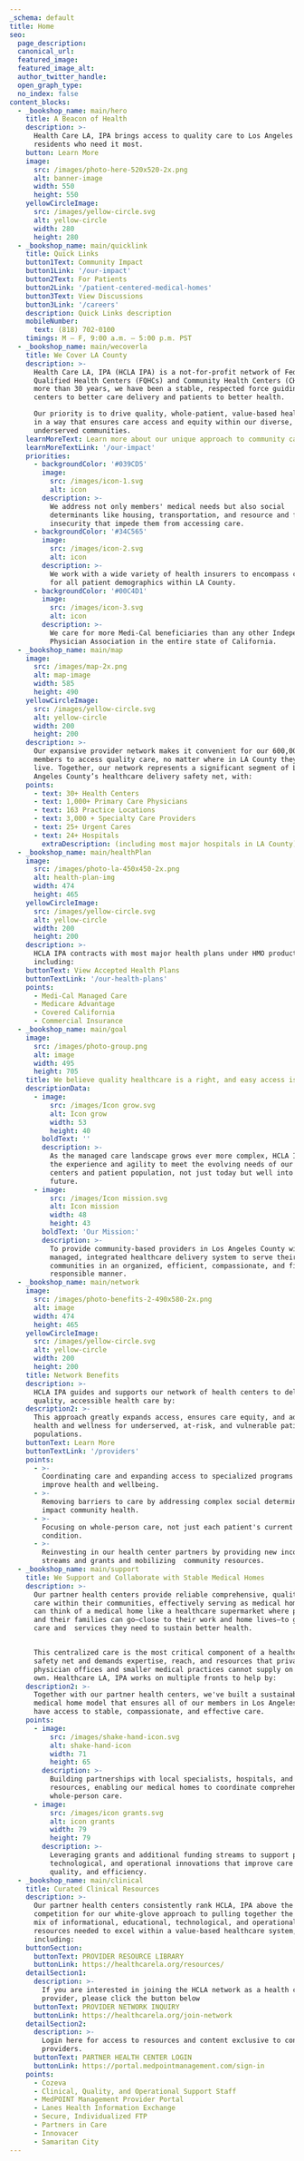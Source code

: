 ```yaml
---
_schema: default
title: Home
seo:
  page_description:
  canonical_url:
  featured_image:
  featured_image_alt:
  author_twitter_handle:
  open_graph_type:
  no_index: false
content_blocks:
  - _bookshop_name: main/hero
    title: A Beacon of Health
    description: >-
      Health Care LA, IPA brings access to quality care to Los Angeles County
      residents who need it most.
    button: Learn More
    image:
      src: /images/photo-here-520x520-2x.png
      alt: banner-image
      width: 550
      height: 550
    yellowCircleImage:
      src: /images/yellow-circle.svg
      alt: yellow-circle
      width: 280
      height: 280
  - _bookshop_name: main/quicklink
    title: Quick Links
    button1Text: Community Impact
    button1Link: '/our-impact'
    button2Text: For Patients
    button2Link: '/patient-centered-medical-homes'
    button3Text: View Discussions
    button3Link: '/careers'
    description: Quick Links description
    mobileNumber:
      text: (818) 702-0100
    timings: M – F, 9:00 a.m. – 5:00 p.m. PST
  - _bookshop_name: main/wecoverla
    title: We Cover LA County
    description: >-
      Health Care LA, IPA (HCLA IPA) is a not-for-profit network of Federally
      Qualified Health Centers (FQHCs) and Community Health Centers (CHCs). For
      more than 30 years, we have been a stable, respected force guiding health
      centers to better care delivery and patients to better health.

      Our priority is to drive quality, whole-patient, value-based health care
      in a way that ensures care access and equity within our diverse,
      underserved communities.
    learnMoreText: Learn more about our unique approach to community care access and equity
    learnMoreTextLink: '/our-impact'
    priorities:
      - backgroundColor: '#039CD5'
        image:
          src: /images/icon-1.svg
          alt: icon
        description: >-
          We address not only members' medical needs but also social
          determinants like housing, transportation, and resource and food
          insecurity that impede them from accessing care.
      - backgroundColor: '#34C565'
        image:
          src: /images/icon-2.svg
          alt: icon
        description: >-
          We work with a wide variety of health insurers to encompass coverage
          for all patient demographics within LA County.
      - backgroundColor: '#00C4D1'
        image:
          src: /images/icon-3.svg
          alt: icon
        description: >-
          We care for more Medi-Cal beneficiaries than any other Independent
          Physician Association in the entire state of California.  
  - _bookshop_name: main/map
    image:
      src: /images/map-2x.png
      alt: map-image
      width: 585
      height: 490
    yellowCircleImage:
      src: /images/yellow-circle.svg
      alt: yellow-circle
      width: 200
      height: 200
    description: >-
      Our expansive provider network makes it convenient for our 600,000+
      members to access quality care, no matter where in LA County they work and
      live. Together, our network represents a significant segment of Los
      Angeles County’s healthcare delivery safety net, with:
    points:
      - text: 30+ Health Centers
      - text: 1,000+ Primary Care Physicians
      - text: 163 Practice Locations
      - text: 3,000 + Specialty Care Providers
      - text: 25+ Urgent Cares
      - text: 24+ Hospitals
        extraDescription: (including most major hospitals in LA County)
  - _bookshop_name: main/healthPlan
    image:
      src: /images/photo-la-450x450-2x.png
      alt: health-plan-img
      width: 474
      height: 465
    yellowCircleImage:
      src: /images/yellow-circle.svg
      alt: yellow-circle
      width: 200
      height: 200
    description: >-
      HCLA IPA contracts with most major health plans under HMO product lines,
      including:
    buttonText: View Accepted Health Plans
    buttonTextLink: '/our-health-plans'
    points:
      - Medi-Cal Managed Care
      - Medicare Advantage
      - Covered California
      - Commercial Insurance
  - _bookshop_name: main/goal
    image:
      src: /images/photo-group.png
      alt: image
      width: 495
      height: 705
    title: We believe quality healthcare is a right, and easy access is a goal.
    descriptionData:
      - image:
          src: /images/Icon grow.svg
          alt: Icon grow
          width: 53
          height: 40
        boldText: ''
        description: >-
          As the managed care landscape grows ever more complex, HCLA IPA has
          the experience and agility to meet the evolving needs of our health
          centers and patient population, not just today but well into the
          future.
      - image:
          src: /images/Icon mission.svg
          alt: Icon mission
          width: 48
          height: 43
        boldText: 'Our Mission:'
        description: >-
          To provide community-based providers in Los Angeles County with a
          managed, integrated healthcare delivery system to serve their
          communities in an organized, efficient, compassionate, and financially
          responsible manner.
  - _bookshop_name: main/network
    image:
      src: /images/photo-benefits-2-490x580-2x.png
      alt: image
      width: 474
      height: 465
    yellowCircleImage:
      src: /images/yellow-circle.svg
      alt: yellow-circle
      width: 200
      height: 200
    title: Network Benefits
    description: >-
      HCLA IPA guides and supports our network of health centers to deliver
      quality, accessible health care by:
    description2: >-
      This approach greatly expands access, ensures care equity, and advances
      health and wellness for underserved, at-risk, and vulnerable patient
      populations.
    buttonText: Learn More
    buttonTextLink: '/providers'
    points:
      - >-
        Coordinating care and expanding access to specialized programs to
        improve health and wellbeing.
      - >-
        Removing barriers to care by addressing complex social determinants that
        impact community health.
      - >-
        Focusing on whole-person care, not just each patient's current medical
        condition.
      - >-
        Reinvesting in our health center partners by providing new income
        streams and grants and mobilizing  community resources.
  - _bookshop_name: main/support
    title: We Support and Collaborate with Stable Medical Homes
    description: >-
      Our partner health centers provide reliable comprehensive, quality primary
      care within their communities, effectively serving as medical homes. You
      can think of a medical home like a healthcare supermarket where patients
      and their families can go—close to their work and home lives—to get the
      care and  services they need to sustain better health.


      This centralized care is the most critical component of a healthcare
      safety net and demands expertise, reach, and resources that private
      physician offices and smaller medical practices cannot supply on their
      own. Healthcare LA, IPA works on multiple fronts to help by:
    description2: >-
      Together with our partner health centers, we've built a sustainable
      medical home model that ensures all of our members in Los Angeles County
      have access to stable, compassionate, and effective care.
    points:
      - image:
          src: /images/shake-hand-icon.svg
          alt: shake-hand-icon
          width: 71
          height: 65
        description: >-
          Building partnerships with local specialists, hospitals, and community
          resources, enabling our medical homes to coordinate comprehensive
          whole-person care.
      - image:
          src: /images/icon grants.svg
          alt: icon grants
          width: 79
          height: 79
        description: >-
          Leveraging grants and additional funding streams to support program,
          technological, and operational innovations that improve care access,
          quality, and efficiency.
  - _bookshop_name: main/clinical
    title: Curated Clinical Resources
    description: >-
      Our partner health centers consistently rank HCLA, IPA above the
      competition for our white-glove approach to pulling together the optimal
      mix of informational, educational, technological, and operational
      resources needed to excel within a value-based healthcare system,
      including:
    buttonSection:
      buttonText: PROVIDER RESOURCE LIBRARY
      buttonLink: https://healthcarela.org/resources/
    detailSection1:
      description: >-
        If you are interested in joining the HCLA network as a health center
        provider, please click the button below
      buttonText: PROVIDER NETWORK INQUIRY
      buttonLink: https://healthcarela.org/join-network
    detailSection2:
      description: >-
        Login here for access to resources and content exclusive to contracted
        providers.
      buttonText: PARTNER HEALTH CENTER LOGIN
      buttonLink: https://portal.medpointmanagement.com/sign-in
    points:
      - Cozeva
      - Clinical, Quality, and Operational Support Staff
      - MedPOINT Management Provider Portal
      - Lanes Health Information Exchange
      - Secure, Individualized FTP
      - Partners in Care
      - Innovacer
      - Samaritan City
---
```

